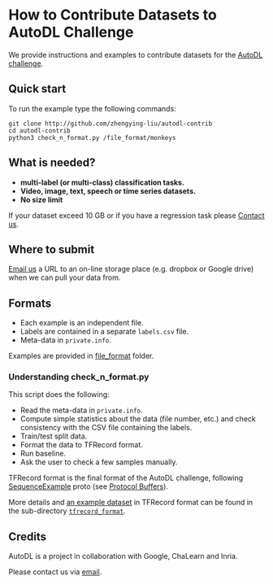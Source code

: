 # How to Contribute Datasets to AutoDL Challenge
We provide instructions and examples to contribute datasets for the [AutoDL challenge](http://autodl.chalearn.org).


## Quick start

To run the example type the following commands:

```
git clone http://github.com/zhengying-liu/autodl-contrib
cd autodl-contrib
python3 check_n_format.py /file_format/monkeys
```

## What is needed?

* **multi-label (or multi-class) classification tasks.** 
* **Video, image, text, speech or time series datasets.**
* **No size limit** 

If your dataset exceed 10 GB or if you have a regression task please [Contact us](mailto:autodl@chalearn.org).


## Where to submit

[Email us](mailto:autodl@chalearn.org) a URL to an on-line storage place (e.g. dropbox or Google drive) when we can pull your data from.


## Formats

* Each example is an independent file.
* Labels are contained in a separate `labels.csv` file.
* Meta-data in `private.info`.

Examples are provided in [file_format](https://github.com/zhengying-liu/autodl-contrib/tree/master/file_format) folder.


### Understanding check_n_format.py

This script does the following:

* Read the meta-data in `private.info`.
* Compute simple statistics about the data (file number, etc.) and check consistency with the CSV file containing the labels.
* Train/test split data.
* Format the data to TFRecord format.
* Run baseline.
* Ask the user to check a few samples manually.

 
TFRecord format is the final format of the AutoDL challenge, following [SequenceExample](https://github.com/tensorflow/tensorflow/blob/master/tensorflow/core/example/example.proto#L92) proto (see [Protocol Buffers](https://developers.google.com/protocol-buffers/docs/overview)).

More details and [an example dataset](https://github.com/zhengying-liu/autodl-contrib/tree/master/tfrecord_format/mini-mnist) in TFRecord format can be found in the sub-directory [`tfrecord_format`](https://github.com/zhengying-liu/autodl-contrib/tree/master/tfrecord_format).


## Credits
AutoDL is a project in collaboration with Google, ChaLearn and Inria.

Please contact us via [email](mailto:autodl@chalearn.org).
